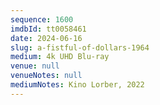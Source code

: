 ```yaml
---
sequence: 1600
imdbId: tt0058461
date: 2024-06-16
slug: a-fistful-of-dollars-1964
medium: 4k UHD Blu-ray
venue: null
venueNotes: null
mediumNotes: Kino Lorber, 2022
---
```

